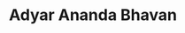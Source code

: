 ---
title: "Adyar Ananda Bhavan"
url: /chennai/adyar-ananda-bhavan-medavakkam-main-road/
shop: Süßwaren
---